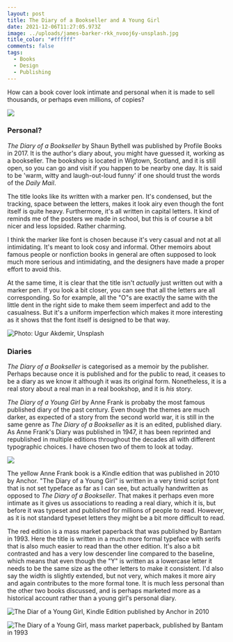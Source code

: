 ```yaml
---
layout: post
title: The Diary of a Bookseller and A Young Girl
date: 2021-12-06T11:27:05.973Z
image: ../uploads/james-barker-rkk_nvooj6y-unsplash.jpg
title_color: "#ffffff"
comments: false
tags:
  - Books
  - Design
  - Publishing
---
```

How can a book cover look intimate and personal when it is made to sell thousands, or perhaps even millions, of copies? 

![](../uploads/20211206133444_img_3213.jpg)

### Personal?

*The Diary of a Bookseller* by Shaun Bythell was published by Profile Books in 2017. It is the author's diary about, you might have guessed it, working as a bookseller. The bookshop is located in Wigtown, Scotland, and it is still open, so you can go and visit if you happen to be nearby one day. It is said to be 'warm, witty and laugh-out-loud funny' if one should trust the words of the *Daily Mail*. 

The title looks like its written with a marker pen. It's condensed, but the tracking, space between the letters, makes it look airy even though the font itself is quite heavy. Furthermore, it's all written in capital letters. It kind of reminds me of the posters we made in school, but this is of course a bit nicer and less lopsided. Rather charming. 

I think the marker like font is chosen because it's very casual and not at all intimidating. It's meant to look cosy and informal. Other memoirs about famous people or nonfiction books in general are often supposed to look much more serious and intimidating, and the designers have made a proper effort to avoid this. 

At the same time, it is clear that the title isn't *actually* just written out with a marker pen. If you look a bit closer, you can see that all the letters are all corresponding. So for example, all the "O"s are exactly the same with the little dent in the right side to make them seem imperfect and add to the casualness. But it's a uniform imperfection which makes it more interesting as it shows thst the font itself is designed to be that way.    

![](../uploads/ugur-akdemir-6vsp1les1u4-unsplash.jpg "Photo: Ugur Akdemir, Unsplash")

### Diaries

*The Diary of a Bookseller* is categorised as a memoir by the publisher. Perhaps because once it is published and for the public to read, it ceases to be a diary as we know it although it was its original form. Nonetheless, it is a real story about a real man in a real bookshop, and it is *his* story. 

*The Diary of a Young Girl* by Anne Frank is probaby the most famous published diary of the past century. Even though the themes are much darker, as expected of a story from the second world war, it is still in the same genre as *The Diary of a Bookseller* as it is an edited, published diary. As Anne Frank's Diary was published in 1947, it has been reprinted and republished in multiple editions throughout the decades all with different typographic choices. I have chosen two of them to look at today. 

![](../uploads/marcos-paulo-prado-tcyw6im5uug-unsplash.jpg)

The yellow Anne Frank book is a Kindle edition that was published in 2010 by Anchor. "The Diary of a Young Girl" is written in a very timid script font that is not set typeface as far as I can see, but actually handwritten as opposed to *The Diary of a Bookseller*. That makes it perhaps even more intimate as it gives us associations to reading a real diary, which it is, but before it was typeset and published for millions of people to read. However, as it is not standard typeset letters they might be a bit more difficult to read. 

The red edition is a mass market paperback that was published by Bantam in 1993. Here the title is written in a much more formal typeface with serifs that is also much easier to read than the other edition. It's also a bit contrasted and has a very low descender line compared to the baseline, which means that even though the "Y" is written as a lowercase letter it needs to be the same size as the other letters to make it consistent. I'd also say the width is slightly extended, but not very, which makes it more airy and again contributes to the more formal tone. It is much less personal than the other two books discussed, and is perhaps marketed more as a historical account rather than a young girl's personal diary. 

![](../uploads/9266856.jpg "The Diar of a Young Girl, Kindle Edition published by Anchor in 2010")

![](../uploads/48855.jpg "The Diary of a Young Girl, mass market paperback, published by Bantam in 1993")